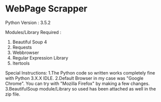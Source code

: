 # WebPage Scrapper 
Python Version : 3.5.2

Modules/Library Required : 
1. Beautiful Soup 4
2. Requests
3. Webbrowser
4. Regular Expression Library
5. Itertools 

Special Instructions:
1.The Python code so written works completely fine with Python 3.X.X IDLE.
2.Default Browser in my case was "Google Chrome". You can try with "Mozilla Firefox" by making a few changes.
3.BeautifulSoup module/Library so used has been attached as well in the zip file.

